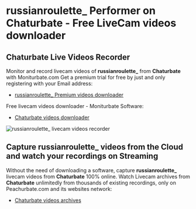 # russianroulette_ Performer on Chaturbate - Free LiveCam videos downloader

## Chaturbate Live Videos Recorder

Monitor and record livecam videos of **russianroulette_** from **Chaturbate** with Moniturbate.com
Get a premium trial for free by just and only registering with your Email address:
* [russianroulette_ Premium videos downloader](https://moniturbate.com/request-demo-licence-key.html)

Free livecam videos downloader - Moniturbate Software:
* [Chaturbate videos downloader](https://moniturbate.com/moniturbate-download-software.html)

![russianroulette_ livecam videos recorder](https://peachurnet.com/templates/moniturbate-software.png)


## Capture russianroulette_ videos from the Cloud and watch your recordings on Streaming

Without the need of downloading a software, capture **russianroulette_** livecam videos from **Chaturbate** 100% online.
Watch Livecam archives from **Chaturbate** unlimitedly from thousands of existing recordings, only on Peachurbate.com and its websites network:
* [Chaturbate videos archives](https://peachurnet.com/)